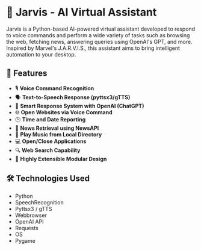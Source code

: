 # 🤖 Jarvis - AI Virtual Assistant

Jarvis is a Python-based AI-powered virtual assistant developed to respond to voice commands and perform a wide variety of tasks such as browsing the web, fetching news, answering queries using OpenAI's GPT, and more. Inspired by Marvel's J.A.R.V.I.S., this assistant aims to bring intelligent automation to your desktop.

## 🚀 Features

- 🎙️ **Voice Command Recognition**  
- 🗣️ **Text-to-Speech Response (pyttsx3/gTTS)**  
- 🧠 **Smart Response System with OpenAI (ChatGPT)**  
- 🌐 **Open Websites via Voice Command**  
- 🕒 **Time and Date Reporting**  
- 📰 **News Retrieval using NewsAPI**  
- 🎵 **Play Music from Local Directory**  
- 💻 **Open/Close Applications**  
- 🔍 **Web Search Capability**  
- 🧰 **Highly Extensible Modular Design**

## 🛠️ Technologies Used

- Python
- SpeechRecognition
- Pyttsx3 / gTTS
- Webbrowser
- OpenAI API
- Requests
- OS
- Pygame
